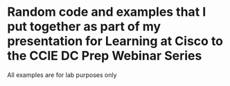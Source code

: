 # Random code and examples that I put together as part of my presentation for Learning at Cisco to the CCIE DC Prep Webinar Series

All examples are for lab purposes only 

